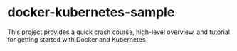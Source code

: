 # docker-kubernetes-sample
This project provides a quick crash course, high-level overview, and tutorial for getting started with Docker and Kubernetes
